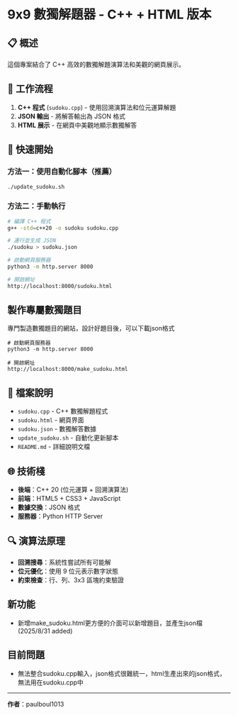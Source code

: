 # 9x9 數獨解題器 - C++ + HTML 版本

## 📋 概述

這個專案結合了 C++ 高效的數獨解題演算法和美觀的網頁展示。

## 🔧 工作流程

1. **C++ 程式** (`sudoku.cpp`) - 使用回溯演算法和位元運算解題
2. **JSON 輸出** - 將解答輸出為 JSON 格式
3. **HTML 展示** - 在網頁中美觀地顯示數獨解答

## 🚀 快速開始

### 方法一：使用自動化腳本（推薦）

```bash
./update_sudoku.sh
```

### 方法二：手動執行

```bash
# 編譯 C++ 程式
g++ -std=c++20 -o sudoku sudoku.cpp

# 運行並生成 JSON
./sudoku > sudoku.json

# 啟動網頁服務器
python3 -m http.server 8000

# 開啟網址
http://localhost:8000/sudoku.html

```
## 製作專屬數獨題目
專門製造數獨題目的網站，設計好題目後，可以下載json格式
```
# 啟動網頁服務器
python3 -m http.server 8000

# 開啟網址
http://localhost:8000/make_sudoku.html

```


## 📁 檔案說明

- `sudoku.cpp` - C++ 數獨解題程式
- `sudoku.html` - 網頁界面
- `sudoku.json` - 數獨解答數據
- `update_sudoku.sh` - 自動化更新腳本
- `README.md` - 詳細說明文檔

## 🌐 技術棧

- **後端**：C++ 20 (位元運算 + 回溯演算法)
- **前端**：HTML5 + CSS3 + JavaScript
- **數據交換**：JSON 格式
- **服務器**：Python HTTP Server


## 🔍 演算法原理

- **回溯搜尋**：系統性嘗試所有可能解
- **位元優化**：使用 9 位元表示數字狀態
- **約束檢查**：行、列、3x3 區塊約束驗證

## 新功能
- 新增make_sudoku.html更方便的介面可以新增題目，並產生json檔(2025/8/31 added)

## 目前問題
- 無法整合sudoku.cpp輸入，json格式很難統一，html生產出來的json格式，無法用在sudoku.cpp中

---

**作者**：paulboul1013
